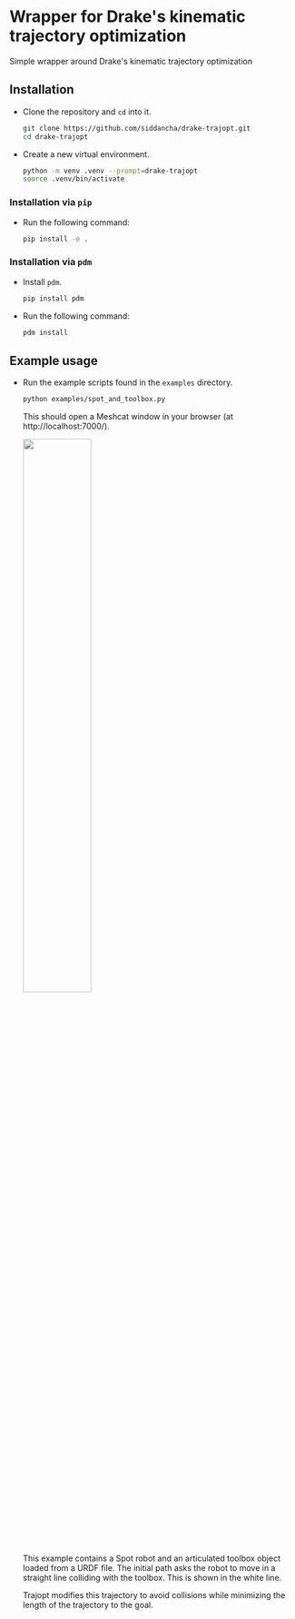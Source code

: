 # Wrapper for Drake's kinematic trajectory optimization
Simple wrapper around Drake's kinematic trajectory optimization

## Installation

- Clone the repository and `cd` into it.
  ```bash
  git clone https://github.com/siddancha/drake-trajopt.git
  cd drake-trajopt
  ```

- Create a new virtual environment.
  ```bash
  python -m venv .venv --prompt=drake-trajopt
  source .venv/bin/activate
  ```

### Installation via `pip`

- Run the following command:
  ```bash
  pip install -e .
  ```

### Installation via `pdm`

- Install `pdm`.
  ```bash
  pip install pdm
  ```

- Run the following command:
  ```bash
  pdm install
  ```

## Example usage

- Run the example scripts found in the `examples` directory.
  ```bash
  python examples/spot_and_toolbox.py
  ```
  This should open a Meshcat window in your browser (at http://localhost:7000/).

  <img src="media/trajopt.gif" width="50%">

  This example contains a Spot robot and an articulated toolbox object loaded from a URDF file.
  The initial path asks the robot to move in a straight line colliding with the toolbox.
  This is shown in the white line.

  Trajopt modifies this trajectory to avoid collisions while minimizing the length of the trajectory to the goal.
